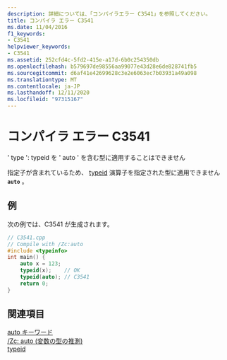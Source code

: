 ```yaml
---
description: 詳細については、「コンパイラエラー C3541」を参照してください。
title: コンパイラ エラー C3541
ms.date: 11/04/2016
f1_keywords:
- C3541
helpviewer_keywords:
- C3541
ms.assetid: 252cfd4c-5fd2-415e-a17d-6b0c254350db
ms.openlocfilehash: b579697de98556aa99077e43d28e6de828741fb5
ms.sourcegitcommit: d6af41e42699628c3e2e6063ec7b03931a49a098
ms.translationtype: MT
ms.contentlocale: ja-JP
ms.lasthandoff: 12/11/2020
ms.locfileid: "97315167"
---
```

# <a name="compiler-error-c3541"></a>コンパイラ エラー C3541

' type ': typeid を ' auto ' を含む型に適用することはできません

指定子が含まれているため、 [typeid](../../extensions/typeid-cpp-component-extensions.md) 演算子を指定された型に適用できません **`auto`** 。

## <a name="example"></a>例

次の例では、C3541 が生成されます。

```cpp
// C3541.cpp
// Compile with /Zc:auto
#include <typeinfo>
int main() {
    auto x = 123;
    typeid(x);    // OK
    typeid(auto); // C3541
    return 0;
}
```

## <a name="see-also"></a>関連項目

[auto キーワード](../../cpp/auto-cpp.md)<br/>
[/Zc: auto (変数の型の推測)](../../build/reference/zc-auto-deduce-variable-type.md)<br/>
[typeid](../../extensions/typeid-cpp-component-extensions.md)
